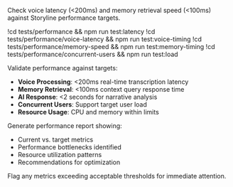 Check voice latency (<200ms) and memory retrieval speed (<100ms) against Storyline performance targets.

!cd tests/performance && npm run test:latency
!cd tests/performance/voice-latency && npm run test:voice-timing
!cd tests/performance/memory-speed && npm run test:memory-timing
!cd tests/performance/concurrent-users && npm run test:load

Validate performance against targets:
- **Voice Processing**: <200ms real-time transcription latency
- **Memory Retrieval**: <100ms context query response time
- **AI Response**: <2 seconds for narrative analysis
- **Concurrent Users**: Support target user load
- **Resource Usage**: CPU and memory within limits

Generate performance report showing:
- Current vs. target metrics
- Performance bottlenecks identified
- Resource utilization patterns
- Recommendations for optimization

Flag any metrics exceeding acceptable thresholds for immediate attention.